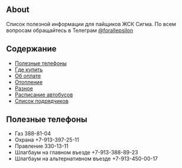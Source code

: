 ## About
Список полезной информации для пайщиков ЖСК Сигма. По всем вопросам обращайтесь в Телеграм [@forallepsilon](https://t.me/forallepsilon)

## Содержание

- [Полезные телефоны](#полезные-телефоны)
- [Где купить](where-to-buy.md)
- [Об оплате](payments/README.md)
- [Отопление](heating/README.md)
- [Разное](misc)
- [Расписание автобусов](timetable-buses/README.md)
- [Список подрядчиков](workers.md)

## Полезные телефоны

- Газ 388-81-04
- Охрана +7-913-397-25-11
- Правление 330-13-11
- Шлагбаум на главном въезде +7-913-388-89-23
- Шлагбаум на альтернативном въезде +7-913-450-00-17
